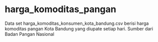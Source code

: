 # harga_komoditas_pangan
Data set harga_komoditas_konsumen_kota_bandung.csv berisi harga komoditas pangan Kota Bandung yang diupate setiap hari. Sumber dari Badan Pangan Nasional
